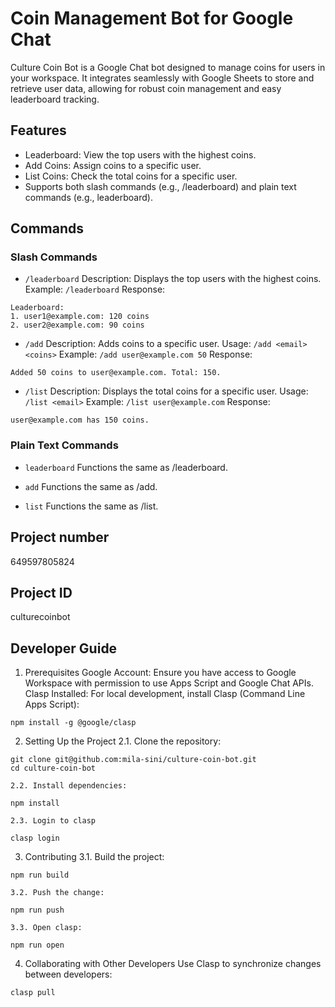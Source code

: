 # Coin Management Bot for Google Chat

Culture Coin Bot is a Google Chat bot designed to manage coins for users in your workspace. It integrates seamlessly with Google Sheets to store and retrieve user data, allowing for robust coin management and easy leaderboard tracking.

## Features

- Leaderboard: View the top users with the highest coins.
- Add Coins: Assign coins to a specific user.
- List Coins: Check the total coins for a specific user.
- Supports both slash commands (e.g., /leaderboard) and plain text commands (e.g., leaderboard).

## Commands

### Slash Commands

- `/leaderboard`
  Description: Displays the top users with the highest coins.
  Example: `/leaderboard`
  Response:

```
Leaderboard:
1. user1@example.com: 120 coins
2. user2@example.com: 90 coins
```

- `/add`
  Description: Adds coins to a specific user.
  Usage: `/add <email> <coins>`
  Example: `/add user@example.com 50`
  Response:

```
Added 50 coins to user@example.com. Total: 150.
```

- `/list`
  Description: Displays the total coins for a specific user.
  Usage: `/list <email>`
  Example: `/list user@example.com`
  Response:

```
user@example.com has 150 coins.
```

### Plain Text Commands

- `leaderboard`
  Functions the same as /leaderboard.

- `add`
  Functions the same as /add.

- `list`
  Functions the same as /list.

## Project number

649597805824

## Project ID

culturecoinbot

## Developer Guide

1. Prerequisites
   Google Account: Ensure you have access to Google Workspace with permission to use Apps Script and Google Chat APIs.
   Clasp Installed: For local development, install Clasp (Command Line Apps Script):

```
npm install -g @google/clasp
```

2. Setting Up the Project
   2.1. Clone the repository:

```
git clone git@github.com:mila-sini/culture-coin-bot.git
cd culture-coin-bot
```

    2.2. Install dependencies:

```
npm install
```

    2.3. Login to clasp

```
clasp login
```

3. Contributing
   3.1. Build the project:

```
npm run build
```

    3.2. Push the change:

```
npm run push
```

    3.3. Open clasp:

```
npm run open
```

4. Collaborating with Other Developers
   Use Clasp to synchronize changes between developers:

```
clasp pull
```
